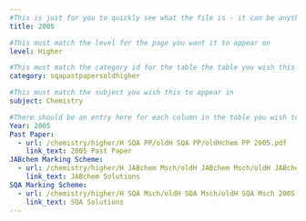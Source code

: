 ```yaml
---
#This is just for you to quickly see what the file is - it can be anything you want
title: 2005

#This must match the level for the page you want it to appear on
level: Higher

#This must match the category id for the table the table you wish this to appear in
category: sqapastpapersoldhigher

#This must match the subject you wish this to appear in
subject: Chemistry

#There should be an entry here for each column in the table you wish to populate:
Year: 2005
Past Paper: 
  - url: /chemistry/higher/H SQA PP/oldH SQA PP/oldHchem PP 2005.pdf
    link_text: 2005 Past Paper
JABchem Marking Scheme:
  - url: /chemistry/higher/H JABchem Msch/oldH JABchem Msch/oldH JABchem Msch 2005.pdf
    link_text: JABchem Solutions
SQA Marking Scheme:
  - url: /chemistry/higher/H SQA Msch/oldH SQA Msch/oldH SQA Msch 2005.pdf
    link_text: SQA Solutions
---
```

